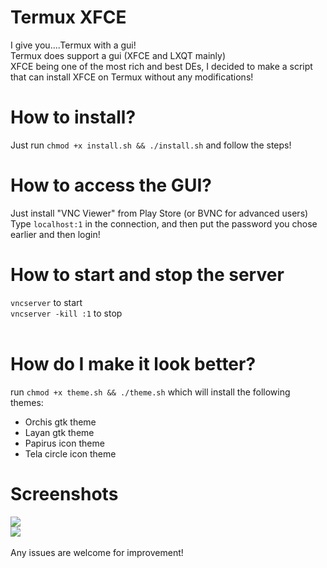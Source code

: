 # Termux XFCE <br>
I give you....Termux with a gui! <br>
Termux does support a gui (XFCE and LXQT mainly) <br>
XFCE being one of the most rich and best DEs, I decided to make a script that can install XFCE on Termux without any modifications! <br>
# How to install? <br>
Just run `chmod +x install.sh && ./install.sh` and follow the steps! <br>
# How to access the GUI? <br>
Just install "VNC Viewer" from Play Store (or BVNC for advanced users) <br>
Type `localhost:1` in the connection, and then put the password you chose earlier and then login!
# How to start and stop the server <br>
`vncserver` to start <br>
`vncserver -kill :1` to stop <br><br>
# How do I make it look better?
run `chmod +x theme.sh && ./theme.sh` which will install the following themes: <br>
- Orchis gtk theme
- Layan gtk theme
- Papirus icon theme
- Tela circle icon theme
# Screenshots
![](/resources/pic1.png) <br>
![](/resources/pic2.png)
<br>
<br>
Any issues are welcome for improvement!
